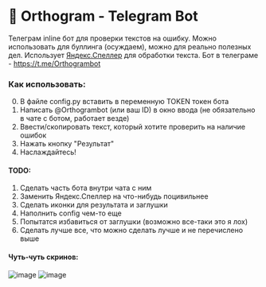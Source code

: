 # :pencil: Orthogram - Telegram Bot
Телеграм inline бот для проверки текстов на ошибку. Можно использовать для буллинга (осуждаем), можно для реально полезных дел.
Использует [Яндекс.Спеллер](https://yandex.ru/dev/speller/) для обработки текста.
Бот в телеграме - https://t.me/Orthogrambot
### Как использовать:
0. В файле config.py вставить в переменную TOKEN токен бота
1. Написать @Orthogrambot (или ваш ID) в окно ввода (не обязательно в чате c ботом, работает везде)
2. Ввести/скопировать текст, который хотите проверить на наличие ошибок
3. Нажать кнопку "Результат"
4. Наслаждайтесь!
#### TODO:
1. Сделать часть бота внутри чата с ним
2. Заменить Яндекс.Спеллер на что-нибудь поцивильнее
3. Сделать иконки для результата и заглушки
4. Наполнить config чем-то еще
5. Попытатся избавиться от заглушки (возможно все-таки это я лох)
6. Сделать лучше все, что можно сделать лучше и не перечислено выше

#### Чуть-чуть скринов:
![image](https://user-images.githubusercontent.com/115954634/203663375-11ec6756-17d7-4de8-9e62-beb68d52449c.png)
![image](https://user-images.githubusercontent.com/115954634/203663394-42c107ca-92e1-422d-b112-c505efdbf67c.png)
